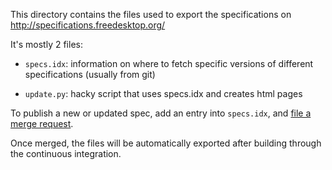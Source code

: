 This directory contains the files used to export the specifications on
  http://specifications.freedesktop.org/

It's mostly 2 files:

 - `specs.idx`: information on where to fetch specific versions of different
   specifications (usually from git)

 - `update.py`: hacky script that uses specs.idx and creates html pages

To publish a new or updated spec, add an entry into `specs.idx`, and [file a
merge request](https://gitlab.freedesktop.org/xdg/xdg-specs/-/merge_requests).

Once merged, the files will be automatically exported after building through
the continuous integration.

